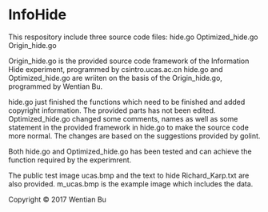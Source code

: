 # InfoHide

This respository include three source code files: hide.go Optimized_hide.go Origin_hide.go

Origin_hide.go is the provided source code framework of the Information Hide experiment, programmed by csintro.ucas.ac.cn
hide.go and Optimized_hide.go are wriiten on the basis of the Origin_hide.go, programmed by Wentian Bu.

hide.go just finished the functions which need to be finished and added copyright information. The provided parts has not been edited.
Optimized_hide.go changed some comments, names as well as some statement in the provided framework in hide.go to make the source code more normal. The changes are based on the suggestions provided by golint.

Both hide.go and Optimized_hide.go has been tested and can achieve the function required by the experimrent.

The public test image ucas.bmp and the text to hide Richard_Karp.txt are also provided. m_ucas.bmp is the example image which includes the data.

Copyright © 2017 Wentian Bu